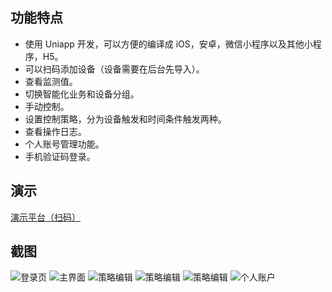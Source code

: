 ## 功能特点

- 使用 Uniapp 开发，可以方便的编译成 iOS，安卓，微信小程序以及其他小程序，H5。
- 可以扫码添加设备（设备需要在后台先导入）。
- 查看监测值。
- 切换智能化业务和设备分组。
- 手动控制。
- 设置控制策略，分为设备触发和时间条件触发两种。
- 查看操作日志。
- 个人账号管理功能。
- 手机验证码登录。

## 演示

[演示平台（扫码）](http://wiki.thingspanel.cn/index.php?title=%E6%BC%94%E7%A4%BA%E5%B9%B3%E5%8F%B0)

## 截图

![登录页](https://oscimg.oschina.net/oscnet/up-0cbb1d922d0a16620e423f33d70771689d4.png)
![主界面](https://oscimg.oschina.net/oscnet/up-b69d9ef1375b306e866099156210d2404cf.png)
![策略编辑](https://oscimg.oschina.net/oscnet/up-76886b2f6544188f1d511941303f887e6f1.png)
![策略编辑](https://oscimg.oschina.net/oscnet/up-5cda9ab136f328c740d9951e3826c3b7c3b.png)
![策略编辑](https://oscimg.oschina.net/oscnet/up-34abf030a937bb2322d831d485234a0c47b.png)
![个人账户](https://oscimg.oschina.net/oscnet/up-a1c2eebbfd1a44ba1262308abfdc0b4814b.png)

